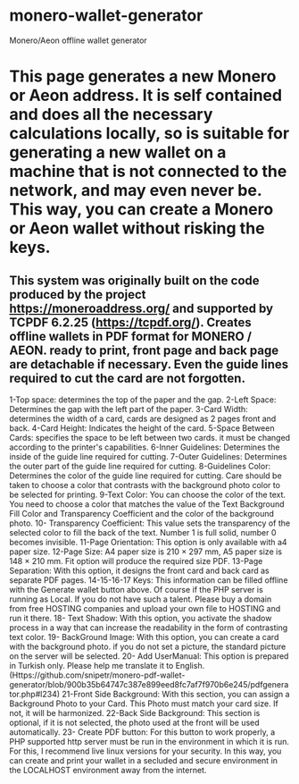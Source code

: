 # monero-wallet-generator
Monero/Aeon offline wallet generator

# This page generates a new Monero or Aeon address. It is self contained and does all the necessary calculations locally, so is suitable for generating a new wallet on a machine that is not connected to the network, and may even never be. This way, you can create a Monero or Aeon wallet without risking the keys. 
## This system was originally built on the code produced by the project https://moneroaddress.org/ and supported by TCPDF 6.2.25 (https://tcpdf.org/). Creates offline wallets in PDF format for MONERO / AEON. ready to print, front page and back page are detachable if necessary. Even the guide lines required to cut the card are not forgotten.
1-Top space: determines the top of the paper and the gap.
2-Left Space: Determines the gap with the left part of the paper.
3-Card Width: determines the width of a card, cards are designed as 2 pages front and back.
4-Card Height: Indicates the height of the card.
5-Space Between Cards: specifies the space to be left between two cards. it must be changed according to the printer's capabilities.
6-Inner Guidelines: Determines the inside of the guide line required for cutting.
7-Outer Guidelines: Determines the outer part of the guide line required for cutting.
8-Guidelines Color: Determines the color of the guide line required for cutting. Care should be taken to choose a color that contrasts with the background photo color to be selected for printing.
9-Text Color: You can choose the color of the text. You need to choose a color that matches the value of the Text Background Fill Color and Transparency Coefficient and the color of the background photo.
10- Transparency Coefficient: This value sets the transparency of the selected color to fill the back of the text. Number 1 is full solid, number 0 becomes invisible.
11-Page Orientation: This option is only available with a4 paper size.
12-Page Size: A4 paper size is 210 × 297 mm, A5 paper size is 148 × 210 mm. Fit option will produce the required size PDF.
13-Page Separation: With this option, it designs the front card and back card as separate PDF pages.
14-15-16-17 Keys: This information can be filled offline with the Generate wallet button above. Of course if the PHP server is running as Local. If you do not have such a talent. Please buy a domain from free HOSTING companies and upload your own file to HOSTING and run it there.
18- Text Shadow: With this option, you activate the shadow process in a way that can increase the readability in the form of contrasting text color.
19- BackGround Image: With this option, you can create a card with the background photo. if you do not set a picture, the standard picture on the server will be selected.
20- Add UserManual: This option is prepared in Turkish only. Please help me translate it to English. (Https://github.com/snipetr/monero-pdf-wallet-generator/blob/900b35b64747c387e899eed8fc7af7f970b6e245/pdfgenerator.php#l234)
21-Front Side Background: With this section, you can assign a Background Photo to your Card. This Photo must match your card size. If not, it will be harmonized.
22-Back Side Background: This section is optional, if it is not selected, the photo used at the front will be used automatically.
23- Create PDF button: For this button to work properly, a PHP supported http server must be run in the environment in which it is run. For this, I recommend live linux versions for your security. In this way, you can create and print your wallet in a secluded and secure environment in the LOCALHOST environment away from the internet.
